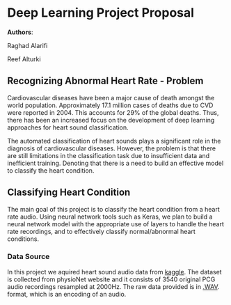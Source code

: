 # Deep Learning Project Proposal

**Authors**:

 Raghad Alarifi
 
 Reef Alturki

##  Recognizing Abnormal Heart Rate - Problem



Cardiovascular diseases have been a major cause of death amongst the world population. Approximately 17.1 million cases of deaths due to CVD were reported in 2004. This accounts for 29% of the global deaths. Thus, there has been an increased focus on the development of deep learning
approaches for heart sound classification.


The automated classification of heart sounds plays a significant role in the diagnosis of cardiovascular diseases. However, the problem is that there are still limitations in the classification task due to insufficient data and inefficient training. Denoting that there is a need to build an effective model to classify the heart condition.

  

## Classifying Heart Condition
  

The main goal of this project is to classify the heart condition from a heart rate audio. Using neural network tools such as Keras, we plan to build a neural network model with the appropriate use of layers to handle the heart rate recordings, and to effectively classify normal/abnormal heart conditions. 


  

### Data Source
  
In this project we aquired heart sound audio data from [kaggle](https://www.kaggle.com/swapnilpanda/heart-sound-database). The dataset is collected from physioNet website and it consists of 3540 original PCG audio recordings resampled at 2000Hz. The raw data provided is in [.WAV](https://en.wikipedia.org/wiki/WAV). format, which is an encoding of an audio. 


